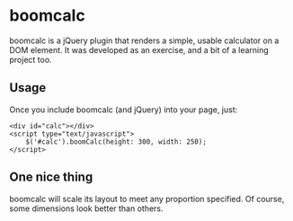 # boomcalc

boomcalc is a jQuery plugin that renders a simple, usable calculator on a DOM
element. It was developed as an exercise, and a bit of a learning project too.

## Usage

Once you include boomcalc (and jQuery) into your page, just:

	<div id="calc"></div>
    <script type="text/javascript">
        $('#calc').boomCalc(height: 300, width: 250);	
    </script> 

## One nice thing

boomcalc will scale its layout to meet any proportion specified. Of course,
some dimensions look better than others.
